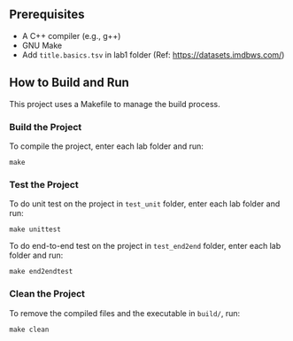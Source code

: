 ## Prerequisites

- A C++ compiler (e.g., g++)
- GNU Make
- Add `title.basics.tsv` in lab1 folder (Ref: https://datasets.imdbws.com/)

## How to Build and Run

This project uses a Makefile to manage the build process.

### Build the Project

To compile the project, enter each lab folder and run:

```
make
```

### Test the Project

To do unit test on the project in `test_unit` folder, enter each lab folder and run:

```
make unittest
```

To do end-to-end test on the project in `test_end2end` folder, enter each lab folder and run:

```
make end2endtest
```

### Clean the Project

To remove the compiled files and the executable in `build/`, run:

```
make clean
```
